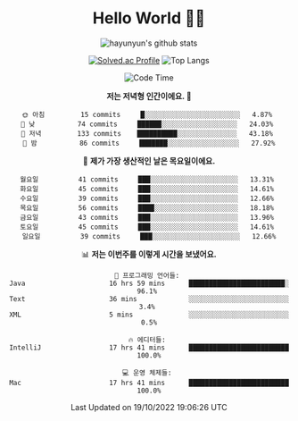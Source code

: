 <div align="center">

# Hello World 🙋‍♀️

![hayunyun's github stats](https://github-readme-stats.vercel.app/api?username=hayunyun&show_icons=true) 

 
[![Solved.ac Profile](http://mazassumnida.wtf/api/generate_badge?boj=hayunyun)](https://solved.ac/hayunyun)
 ![Top Langs](https://github-readme-stats.vercel.app/api/top-langs/?username=hayunyun&layout=compact)

<!--START_SECTION:waka-->
![Code Time](http://img.shields.io/badge/Code%20Time-517%20hrs%2034%20mins-blue)

**저는 저녁형 인간이에요. 🦉** 

```text
🌞 아침         15 commits     █░░░░░░░░░░░░░░░░░░░░░░░░   4.87% 
🌆 낮　         74 commits     ██████░░░░░░░░░░░░░░░░░░░   24.03% 
🌃 저녁         133 commits    ██████████░░░░░░░░░░░░░░░   43.18% 
🌙 밤　         86 commits     ███████░░░░░░░░░░░░░░░░░░   27.92%

```
📅 **제가 가장 생산적인 날은 목요일이에요.** 

```text
월요일          41 commits     ███░░░░░░░░░░░░░░░░░░░░░░   13.31% 
화요일          45 commits     ███░░░░░░░░░░░░░░░░░░░░░░   14.61% 
수요일          39 commits     ███░░░░░░░░░░░░░░░░░░░░░░   12.66% 
목요일          56 commits     ████░░░░░░░░░░░░░░░░░░░░░   18.18% 
금요일          43 commits     ███░░░░░░░░░░░░░░░░░░░░░░   13.96% 
토요일          45 commits     ███░░░░░░░░░░░░░░░░░░░░░░   14.61% 
일요일          39 commits     ███░░░░░░░░░░░░░░░░░░░░░░   12.66%

```


📊 **저는 이번주를 이렇게 시간을 보냈어요.** 

```text
💬 프로그래밍 언어들: 
Java                     16 hrs 59 mins      ████████████████████████░   96.1% 
Text                     36 mins             ░░░░░░░░░░░░░░░░░░░░░░░░░   3.4% 
XML                      5 mins              ░░░░░░░░░░░░░░░░░░░░░░░░░   0.5%

🔥 에디터들: 
IntelliJ                 17 hrs 41 mins      █████████████████████████   100.0%

💻 운영 체제들: 
Mac                      17 hrs 41 mins      █████████████████████████   100.0%

```


 Last Updated on 19/10/2022 19:06:26 UTC
<!--END_SECTION:waka-->

<!--
**hayunyun/hayunyun** is a ✨ _special_ ✨ repository because its `README.md` (this file) appears on your GitHub profile.

Here are some ideas to get you started:

- 🔭 I’m currently working on ...
- 🌱 I’m currently learning ...
- 👯 I’m looking to collaborate on ...
- 🤔 I’m looking for help with ...
- 💬 Ask me about ...
- 📫 How to reach me: ...
- 😄 Pronouns: ...
- ⚡ Fun fact: ...
-->



